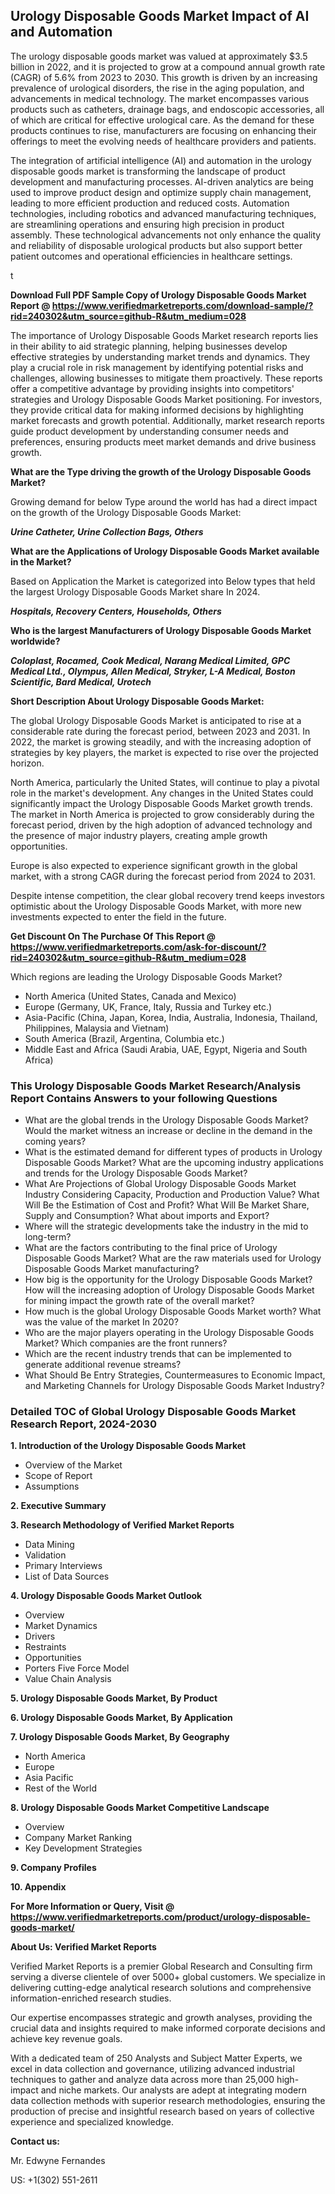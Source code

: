 <h2>Urology Disposable Goods Market Impact of AI and Automation</h2><p>The urology disposable goods market was valued at approximately $3.5 billion in 2022, and it is projected to grow at a compound annual growth rate (CAGR) of 5.6% from 2023 to 2030. This growth is driven by an increasing prevalence of urological disorders, the rise in the aging population, and advancements in medical technology. The market encompasses various products such as catheters, drainage bags, and endoscopic accessories, all of which are critical for effective urological care. As the demand for these products continues to rise, manufacturers are focusing on enhancing their offerings to meet the evolving needs of healthcare providers and patients.</p><p>The integration of artificial intelligence (AI) and automation in the urology disposable goods market is transforming the landscape of product development and manufacturing processes. AI-driven analytics are being used to improve product design and optimize supply chain management, leading to more efficient production and reduced costs. Automation technologies, including robotics and advanced manufacturing techniques, are streamlining operations and ensuring high precision in product assembly. These technological advancements not only enhance the quality and reliability of disposable urological products but also support better patient outcomes and operational efficiencies in healthcare settings.</p>t</p><p id="" class=""><strong>Download Full PDF Sample Copy of Urology Disposable Goods Market Report @ <a href="https://www.verifiedmarketreports.com/download-sample/?rid=240302&utm_source=github-R&utm_medium=028" target="_blank">https://www.verifiedmarketreports.com/download-sample/?rid=240302&utm_source=github-R&utm_medium=028</a></strong></p><p>The importance of&nbsp;Urology Disposable Goods Market research reports lies in their ability to aid strategic planning, helping businesses develop effective strategies by understanding market trends and dynamics. They play a crucial role in risk management by identifying potential risks and challenges, allowing businesses to mitigate them proactively. These reports offer a competitive advantage by providing insights into competitors' strategies and Urology Disposable Goods Market positioning. For investors, they provide critical data for making informed decisions by highlighting market forecasts and growth potential. Additionally, market research reports guide product development by understanding consumer needs and preferences, ensuring products meet market demands and drive business growth.</p><p><strong>What are the&nbsp;Type driving the growth of the Urology Disposable Goods Market?</strong></p><p id="" class="">Growing demand for below Type around the world has had a direct impact on the growth of the Urology Disposable Goods Market:</p><em><strong>Urine Catheter, Urine Collection Bags, Others</strong></em></p><strong>What are the&nbsp;Applications&nbsp;of Urology Disposable Goods Market available in the Market?</strong></p><p id="" class="">Based on Application the Market is categorized into Below types that held the largest Urology Disposable Goods Market share In 2024.</p><em><strong>Hospitals, Recovery Centers, Households, Others</strong></em></p><strong>Who is the largest Manufacturers of Urology Disposable Goods Market worldwide?</strong></p><p><em><strong>Coloplast, Rocamed, Cook Medical, Narang Medical Limited, GPC Medical Ltd., Olympus, Allen Medical, Stryker, L-A Medical, Boston Scientific, Bard Medical, Urotech</strong></em></p><p id="" class=""><strong>Short Description About Urology Disposable Goods Market:</strong></p><p>The global Urology Disposable Goods Market is anticipated to rise at a considerable rate during the forecast period, between 2023 and 2031. In 2022, the market is growing steadily, and with the increasing adoption of strategies by key players, the market is expected to rise over the projected horizon.</p><p>North America, particularly the United States, will continue to play a pivotal role in the market's development. Any changes in the United States could significantly impact the Urology Disposable Goods Market growth trends. The market in North America is projected to grow considerably during the forecast period, driven by the high adoption of advanced technology and the presence of major industry players, creating ample growth opportunities.</p><p>Europe is also expected to experience significant growth in the global market, with a strong CAGR during the forecast period from 2024 to 2031.</p><p>Despite intense competition, the clear global recovery trend keeps investors optimistic about the Urology Disposable Goods Market, with more new investments expected to enter the field in the future.</p><p id="" class=""><strong>Get Discount On The Purchase Of This Report @ <a href="https://www.verifiedmarketreports.com/ask-for-discount/?rid=240302&utm_source=github-R&utm_medium=028" target="_blank">https://www.verifiedmarketreports.com/ask-for-discount/?rid=240302&utm_source=github-R&utm_medium=028</a></strong></p>Which regions are leading the Urology Disposable Goods Market?</p><ul><li>North America (United States, Canada and Mexico)</li><li>Europe (Germany, UK, France, Italy, Russia and Turkey etc.)</li><li>Asia-Pacific (China, Japan, Korea, India, Australia, Indonesia, Thailand, Philippines, Malaysia and Vietnam)</li><li>South America (Brazil, Argentina, Columbia etc.)</li><li>Middle East and Africa (Saudi Arabia, UAE, Egypt, Nigeria and South Africa)</li></ul><h3 id="" class="">This Urology Disposable Goods Market Research/Analysis Report Contains Answers to your following Questions</h3><ul><li>What are the global trends in the Urology Disposable Goods Market? Would the market witness an increase or decline in the demand in the coming years?</li><li>What is the estimated demand for different types of products in Urology Disposable Goods Market? What are the upcoming industry applications and trends for the Urology Disposable Goods Market?</li><li>What Are Projections of Global Urology Disposable Goods Market Industry Considering Capacity, Production and Production Value? What Will Be the Estimation of Cost and Profit? What Will Be Market Share, Supply and Consumption? What about imports and Export?</li><li>Where will the strategic developments take the industry in the mid to long-term?</li><li>What are the factors contributing to the final price of Urology Disposable Goods Market? What are the raw materials used for Urology Disposable Goods Market manufacturing?</li><li>How big is the opportunity for the Urology Disposable Goods Market? How will the increasing adoption of Urology Disposable Goods Market for mining impact the growth rate of the overall market?</li><li>How much is the global Urology Disposable Goods Market worth? What was the value of the market In 2020?</li><li>Who are the major players operating in the Urology Disposable Goods Market? Which companies are the front runners?</li><li>Which are the recent industry trends that can be implemented to generate additional revenue streams?</li><li>What Should Be Entry Strategies, Countermeasures to Economic Impact, and Marketing Channels for Urology Disposable Goods Market Industry?</li></ul><h3 id="" class="">Detailed TOC of Global Urology Disposable Goods Market Research Report, 2024-2030</h3><p id="" class=""><strong>1. Introduction of the Urology Disposable Goods Market</strong></p><ul><li>Overview of the Market</li><li>Scope of Report</li><li>Assumptions</li></ul><p id="" class=""><strong>2. Executive Summary</strong></p><p id="" class=""><strong>3. Research Methodology of Verified Market Reports</strong></p><ul><li>Data Mining</li><li>Validation</li><li>Primary Interviews</li><li>List of Data Sources</li></ul><p id="" class=""><strong>4. Urology Disposable Goods Market Outlook</strong></p><ul><li>Overview</li><li>Market Dynamics</li><li>Drivers</li><li>Restraints</li><li>Opportunities</li><li>Porters Five Force Model</li><li>Value Chain Analysis</li></ul><p id="" class=""><strong>5. Urology Disposable Goods Market, By Product</strong></p><p id="" class=""><strong>6. Urology Disposable Goods Market, By Application</strong></p><p id="" class=""><strong>7. Urology Disposable Goods Market, By Geography</strong></p><ul><li>North America</li><li>Europe</li><li>Asia Pacific</li><li>Rest of the World</li></ul><p id="" class=""><strong>8. Urology Disposable Goods Market Competitive Landscape</strong></p><ul><li>Overview</li><li>Company Market Ranking</li><li>Key Development Strategies</li></ul><p id="" class=""><strong>9. Company Profiles</strong></p><p id="" class=""><strong>10. Appendix</strong></p><p id="" class=""><strong>For More Information or Query, Visit @ <a href="https://www.verifiedmarketreports.com/product/urology-disposable-goods-market/" target="_blank">https://www.verifiedmarketreports.com/product/urology-disposable-goods-market/</a></strong></p><p id="" class=""><strong>About Us: Verified Market Reports</strong></p><p id="" class="">Verified Market Reports is a premier Global Research and Consulting firm serving a diverse clientele of over 5000+ global customers. We specialize in delivering cutting-edge analytical research solutions and comprehensive information-enriched research studies.</p><p id="" class="">Our expertise encompasses strategic and growth analyses, providing the crucial data and insights required to make informed corporate decisions and achieve key revenue goals.</p><p id="" class="">With a dedicated team of 250 Analysts and Subject Matter Experts, we excel in data collection and governance, utilizing advanced industrial techniques to gather and analyze data across more than 25,000 high-impact and niche markets. Our analysts are adept at integrating modern data collection methods with superior research methodologies, ensuring the production of precise and insightful research based on years of collective experience and specialized knowledge.</p><p id="" class=""><strong>Contact us:</strong></p><p id="" class="">Mr. Edwyne Fernandes</p><p id="" class="">US: +1(302) 551-2611</p>